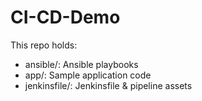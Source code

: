 # CI-CD-Demo

This repo holds:
- ansible/: Ansible playbooks
- app/: Sample application code
- jenkinsfile/: Jenkinsfile & pipeline assets
